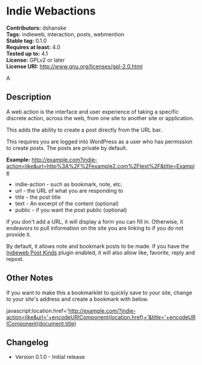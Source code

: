 # Indie Webactions #
**Contributors:** dshanske  
**Tags:** indieweb, interaction, posts, webmention  
**Stable tag:** 0.1.0  
**Requires at least:** 4.0  
**Tested up to:** 4.1  
**License:** GPLv2 or later  
**License URI:** http://www.gnu.org/licenses/gpl-2.0.html  

A

## Description ##

A web action is the interface and user experience of taking a specific discrete action, across the web, from one site to another site or application. 

This adds the ability to create a post directly from the URL bar.

This requires you are logged into WordPress as a user who has permission to
create posts. The posts are private by default.

**Example:** http://example.com?indie-action=like&url=http%3A%2F%2Fexample2.com%2Ftest%2F&title=Example  

* indie-action - such as bookmark, note, etc.
* url - the URL of what you are responding to
* title - the post title
* text - An excerpt of the content (optional)
* public - if you want the post public (optional)

If you don't add a URL, it will display a form you can fill in. Otherwise, it endeavors to pull information on the site you are linking to if you do 
not provide it.

By default, it allows note and bookmark posts to be made. If you have the [Indieweb Post Kinds](https://wordpress.org/plugins/indieweb-post-kinds/) plugin enabled, it will also allow like, favorite, reply and repost.

## Other Notes ##

If you want to make this a bookmarklet to quickly save to your site, change to
your site's address and create a bookmark with below.

javascript:location.href='http://example.com/?indie-action=like&url='+encodeURIComponent(location.href)+'&title='+encodeURIComponent(document.title)

## Changelog ##

* Version 0.1.0 - Initial release
